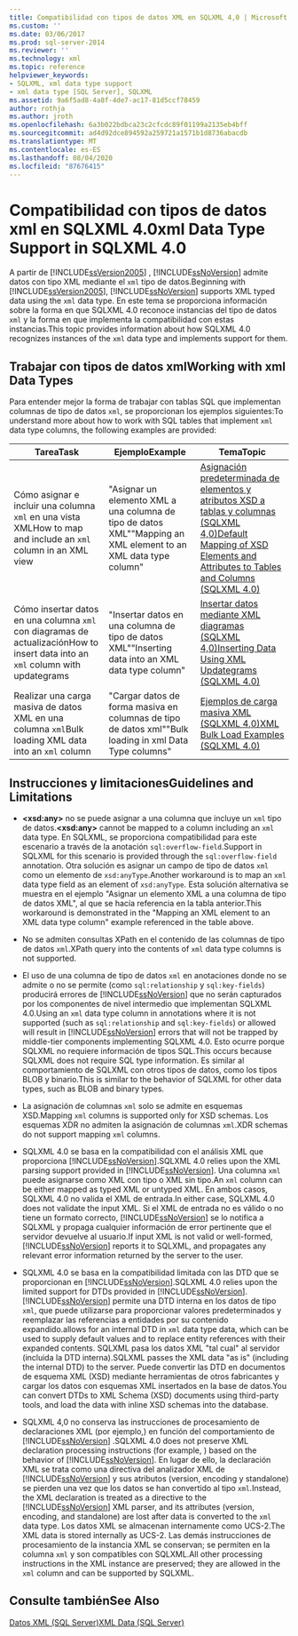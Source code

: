 ```yaml
---
title: Compatibilidad con tipos de datos XML en SQLXML 4,0 | Microsoft Docs
ms.custom: ''
ms.date: 03/06/2017
ms.prod: sql-server-2014
ms.reviewer: ''
ms.technology: xml
ms.topic: reference
helpviewer_keywords:
- SQLXML, xml data type support
- xml data type [SQL Server], SQLXML
ms.assetid: 9a6f5ad8-4a8f-4de7-ac17-81d5ccf78459
author: rothja
ms.author: jroth
ms.openlocfilehash: 6a3b022bdbca23c2cfcdc89f01199a2135eb4bff
ms.sourcegitcommit: ad4d92dce894592a259721a1571b1d8736abacdb
ms.translationtype: MT
ms.contentlocale: es-ES
ms.lasthandoff: 08/04/2020
ms.locfileid: "87676415"
---
```

# <a name="xml-data-type-support-in-sqlxml-40"></a><span data-ttu-id="dc35a-102">Compatibilidad con tipos de datos xml en SQLXML 4.0</span><span class="sxs-lookup"><span data-stu-id="dc35a-102">xml Data Type Support in SQLXML 4.0</span></span>
  <span data-ttu-id="dc35a-103">A partir de [!INCLUDE[ssVersion2005](../../includes/ssversion2005-md.md)] , [!INCLUDE[ssNoVersion](../../includes/ssnoversion-md.md)] admite datos con tipo XML mediante el `xml` tipo de datos.</span><span class="sxs-lookup"><span data-stu-id="dc35a-103">Beginning with [!INCLUDE[ssVersion2005](../../includes/ssversion2005-md.md)], [!INCLUDE[ssNoVersion](../../includes/ssnoversion-md.md)] supports XML typed data using the `xml` data type.</span></span> <span data-ttu-id="dc35a-104">En este tema se proporciona información sobre la forma en que SQLXML 4.0 reconoce instancias del tipo de datos `xml` y la forma en que implementa la compatibilidad con estas instancias.</span><span class="sxs-lookup"><span data-stu-id="dc35a-104">This topic provides information about how SQLXML 4.0 recognizes instances of the `xml` data type and implements support for them.</span></span>  
  
## <a name="working-with-xml-data-types"></a><span data-ttu-id="dc35a-105">Trabajar con tipos de datos xml</span><span class="sxs-lookup"><span data-stu-id="dc35a-105">Working with xml Data Types</span></span>  
 <span data-ttu-id="dc35a-106">Para entender mejor la forma de trabajar con tablas SQL que implementan columnas de tipo de datos `xml`, se proporcionan los ejemplos siguientes:</span><span class="sxs-lookup"><span data-stu-id="dc35a-106">To understand more about how to work with SQL tables that implement `xml` data type columns, the following examples are provided:</span></span>  
  
|<span data-ttu-id="dc35a-107">Tarea</span><span class="sxs-lookup"><span data-stu-id="dc35a-107">Task</span></span>|<span data-ttu-id="dc35a-108">Ejemplo</span><span class="sxs-lookup"><span data-stu-id="dc35a-108">Example</span></span>|<span data-ttu-id="dc35a-109">Tema</span><span class="sxs-lookup"><span data-stu-id="dc35a-109">Topic</span></span>|  
|----------|-------------|-----------|  
|<span data-ttu-id="dc35a-110">Cómo asignar e incluir una columna `xml` en una vista XML</span><span class="sxs-lookup"><span data-stu-id="dc35a-110">How to map and include an `xml` column in an XML view</span></span>|<span data-ttu-id="dc35a-111">"Asignar un elemento XML a una columna de tipo de datos XML"</span><span class="sxs-lookup"><span data-stu-id="dc35a-111">"Mapping an XML element to an XML data type column"</span></span>|[<span data-ttu-id="dc35a-112">Asignación predeterminada de elementos y atributos XSD a tablas y columnas &#40;SQLXML 4,0&#41;</span><span class="sxs-lookup"><span data-stu-id="dc35a-112">Default Mapping of XSD Elements and Attributes to Tables and Columns &#40;SQLXML 4.0&#41;</span></span>](../sqlxml-annotated-xsd-schemas-using/default-mapping-of-xsd-elements-and-attributes-to-tables-and-columns-sqlxml-4-0.md)|  
|<span data-ttu-id="dc35a-113">Cómo insertar datos en una columna `xml` con diagramas de actualización</span><span class="sxs-lookup"><span data-stu-id="dc35a-113">How to insert data into an `xml` column with updategrams</span></span>|<span data-ttu-id="dc35a-114">"Insertar datos en una columna de tipo de datos XML"</span><span class="sxs-lookup"><span data-stu-id="dc35a-114">"Inserting data into an XML data type column"</span></span>|[<span data-ttu-id="dc35a-115">Insertar datos mediante XML diagramas &#40;SQLXML 4,0&#41;</span><span class="sxs-lookup"><span data-stu-id="dc35a-115">Inserting Data Using XML Updategrams &#40;SQLXML 4.0&#41;</span></span>](../sqlxml-annotated-xsd-schemas-xpath-queries/updategrams/inserting-data-using-xml-updategrams-sqlxml-4-0.md)|  
|<span data-ttu-id="dc35a-116">Realizar una carga masiva de datos XML en una columna `xml`</span><span class="sxs-lookup"><span data-stu-id="dc35a-116">Bulk loading XML data into an `xml` column</span></span>|<span data-ttu-id="dc35a-117">"Cargar datos de forma masiva en columnas de tipo de datos xml"</span><span class="sxs-lookup"><span data-stu-id="dc35a-117">"Bulk loading in xml Data Type columns"</span></span>|[<span data-ttu-id="dc35a-118">Ejemplos de carga masiva XML &#40;SQLXML 4,0&#41;</span><span class="sxs-lookup"><span data-stu-id="dc35a-118">XML Bulk Load Examples &#40;SQLXML 4.0&#41;</span></span>](../sqlxml-annotated-xsd-schemas-xpath-queries/bulk-load-xml/xml-bulk-load-examples-sqlxml-4-0.md)|  
  
## <a name="guidelines-and-limitations"></a><span data-ttu-id="dc35a-119">Instrucciones y limitaciones</span><span class="sxs-lookup"><span data-stu-id="dc35a-119">Guidelines and Limitations</span></span>  
  
-   <span data-ttu-id="dc35a-120">**\<xsd:any>** no se puede asignar a una columna que incluye un `xml` tipo de datos.</span><span class="sxs-lookup"><span data-stu-id="dc35a-120">**\<xsd:any>** cannot be mapped to a column including an `xml` data type.</span></span> <span data-ttu-id="dc35a-121">En SQLXML, se proporciona compatibilidad para este escenario a través de la anotación `sql:overflow-field`.</span><span class="sxs-lookup"><span data-stu-id="dc35a-121">Support in SQLXML for this scenario is provided through the `sql:overflow-field` annotation.</span></span> <span data-ttu-id="dc35a-122">Otra solución es asignar un campo de tipo de datos `xml` como un elemento de `xsd:anyType`.</span><span class="sxs-lookup"><span data-stu-id="dc35a-122">Another workaround is to map an `xml` data type field as an element of `xsd:anyType`.</span></span> <span data-ttu-id="dc35a-123">Esta solución alternativa se muestra en el ejemplo "Asignar un elemento XML a una columna de tipo de datos XML", al que se hacía referencia en la tabla anterior.</span><span class="sxs-lookup"><span data-stu-id="dc35a-123">This workaround is demonstrated in the "Mapping an XML element to an XML data type column" example referenced in the table above.</span></span>  
  
-   <span data-ttu-id="dc35a-124">No se admiten consultas XPath en el contenido de las columnas de tipo de datos `xml`.</span><span class="sxs-lookup"><span data-stu-id="dc35a-124">XPath query into the contents of `xml` data type columns is not supported.</span></span>  
  
-   <span data-ttu-id="dc35a-125">El uso de una columna de tipo de datos `xml` en anotaciones donde no se admite o no se permite (como `sql:relationship` y `sql:key-fields`) producirá errores de [!INCLUDE[ssNoVersion](../../includes/ssnoversion-md.md)] que no serán capturados por los componentes de nivel intermedio que implementan SQLXML 4.0.</span><span class="sxs-lookup"><span data-stu-id="dc35a-125">Using an `xml` data type column in annotations where it is not supported (such as `sql:relationship` and `sql:key-fields`) or allowed will result in [!INCLUDE[ssNoVersion](../../includes/ssnoversion-md.md)] errors that will not be trapped by middle-tier components implementing SQLXML 4.0.</span></span> <span data-ttu-id="dc35a-126">Esto ocurre porque SQLXML no requiere información de tipos SQL.</span><span class="sxs-lookup"><span data-stu-id="dc35a-126">This occurs because SQLXML does not require SQL type information.</span></span> <span data-ttu-id="dc35a-127">Es similar al comportamiento de SQLXML con otros tipos de datos, como los tipos BLOB y binario.</span><span class="sxs-lookup"><span data-stu-id="dc35a-127">This is similar to the behavior of SQLXML for other data types, such as BLOB and binary types.</span></span>  
  
-   <span data-ttu-id="dc35a-128">La asignación de columnas `xml` solo se admite en esquemas XSD.</span><span class="sxs-lookup"><span data-stu-id="dc35a-128">Mapping `xml` columns is supported only for XSD schemas.</span></span> <span data-ttu-id="dc35a-129">Los esquemas XDR no admiten la asignación de columnas `xml`.</span><span class="sxs-lookup"><span data-stu-id="dc35a-129">XDR schemas do not support mapping `xml` columns.</span></span>  
  
-   <span data-ttu-id="dc35a-130">SQLXML 4.0 se basa en la compatibilidad con el análisis XML que proporciona [!INCLUDE[ssNoVersion](../../includes/ssnoversion-md.md)].</span><span class="sxs-lookup"><span data-stu-id="dc35a-130">SQLXML 4.0 relies upon the XML parsing support provided in [!INCLUDE[ssNoVersion](../../includes/ssnoversion-md.md)].</span></span> <span data-ttu-id="dc35a-131">Una columna `xml` puede asignarse como XML con tipo o XML sin tipo.</span><span class="sxs-lookup"><span data-stu-id="dc35a-131">An `xml` column can be either mapped as typed XML or untyped XML.</span></span> <span data-ttu-id="dc35a-132">En ambos casos, SQLXML 4.0 no valida el XML de entrada.</span><span class="sxs-lookup"><span data-stu-id="dc35a-132">In either case, SQLXML 4.0 does not validate the input XML.</span></span>  <span data-ttu-id="dc35a-133">Si el XML de entrada no es válido o no tiene un formato correcto, [!INCLUDE[ssNoVersion](../../includes/ssnoversion-md.md)] se lo notifica a SQLXML y propaga cualquier información de error pertinente que el servidor devuelve al usuario.</span><span class="sxs-lookup"><span data-stu-id="dc35a-133">If input XML is not valid or well-formed, [!INCLUDE[ssNoVersion](../../includes/ssnoversion-md.md)] reports it to SQLXML, and propagates any relevant error information returned by the server to the user.</span></span>  
  
-   <span data-ttu-id="dc35a-134">SQLXML 4.0 se basa en la compatibilidad limitada con las DTD que se proporcionan en [!INCLUDE[ssNoVersion](../../includes/ssnoversion-md.md)].</span><span class="sxs-lookup"><span data-stu-id="dc35a-134">SQLXML 4.0 relies upon the limited support for DTDs provided in [!INCLUDE[ssNoVersion](../../includes/ssnoversion-md.md)].</span></span> [!INCLUDE[ssNoVersion](../../includes/ssnoversion-md.md)] <span data-ttu-id="dc35a-135">permite una DTD interna en los datos de tipo `xml`, que puede utilizarse para proporcionar valores predeterminados y reemplazar las referencias a entidades por su contenido expandido.</span><span class="sxs-lookup"><span data-stu-id="dc35a-135">allows for an internal DTD in `xml` data type data, which can be used to supply default values and to replace entity references with their expanded contents.</span></span> <span data-ttu-id="dc35a-136">SQLXML pasa los datos XML "tal cual" al servidor (incluida la DTD interna).</span><span class="sxs-lookup"><span data-stu-id="dc35a-136">SQLXML passes the XML data "as is" (including the internal DTD) to the server.</span></span> <span data-ttu-id="dc35a-137">Puede convertir las DTD en documentos de esquema XML (XSD) mediante herramientas de otros fabricantes y cargar los datos con esquemas XML insertados en la base de datos.</span><span class="sxs-lookup"><span data-stu-id="dc35a-137">You can convert DTDs to XML Schema (XSD) documents using third-party tools, and load the data with inline XSD schemas into the database.</span></span>  
  
-   <span data-ttu-id="dc35a-138">SQLXML 4,0 no conserva las instrucciones de procesamiento de declaraciones XML (por ejemplo,) en función del comportamiento de [!INCLUDE[ssNoVersion](../../includes/ssnoversion-md.md)] .</span><span class="sxs-lookup"><span data-stu-id="dc35a-138">SQLXML 4.0 does not preserve XML declaration processing instructions (for example, ) based on the behavior of [!INCLUDE[ssNoVersion](../../includes/ssnoversion-md.md)].</span></span> <span data-ttu-id="dc35a-139">En lugar de ello, la declaración XML se trata como una directiva del analizador XML de [!INCLUDE[ssNoVersion](../../includes/ssnoversion-md.md)] y sus atributos (version, encoding y standalone) se pierden una vez que los datos se han convertido al tipo `xml`.</span><span class="sxs-lookup"><span data-stu-id="dc35a-139">Instead, the XML declaration is treated as a directive to the [!INCLUDE[ssNoVersion](../../includes/ssnoversion-md.md)] XML parser, and its attributes (version, encoding, and standalone) are lost after data is converted to the `xml` data type.</span></span> <span data-ttu-id="dc35a-140">Los datos XML se almacenan internamente como UCS-2.</span><span class="sxs-lookup"><span data-stu-id="dc35a-140">The XML data is stored internally as UCS-2.</span></span> <span data-ttu-id="dc35a-141">Las demás instrucciones de procesamiento de la instancia XML se conservan; se permiten en la columna `xml` y son compatibles con SQLXML.</span><span class="sxs-lookup"><span data-stu-id="dc35a-141">All other processing instructions in the XML instance are preserved; they are allowed in the `xml` column and can be supported by SQLXML.</span></span>  
  
## <a name="see-also"></a><span data-ttu-id="dc35a-142">Consulte también</span><span class="sxs-lookup"><span data-stu-id="dc35a-142">See Also</span></span>  
 [<span data-ttu-id="dc35a-143">Datos XML &#40;SQL Server&#41;</span><span class="sxs-lookup"><span data-stu-id="dc35a-143">XML Data &#40;SQL Server&#41;</span></span>](../xml/xml-data-sql-server.md)  
  
  

